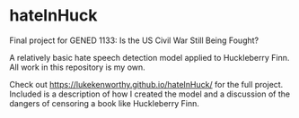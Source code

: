 # hateInHuck

Final project for GENED 1133: Is the US Civil War Still Being Fought?

A relatively basic hate speech detection model applied to Huckleberry Finn. All work in this repository is my own.

Check out https://lukekenworthy.github.io/hateInHuck/ for the full project. Included is a description of how I created the model and a discussion of the dangers of censoring a book like Huckleberry Finn.
